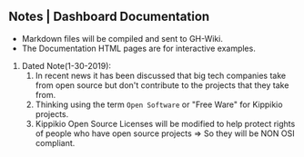 ﻿## Notes | Dashboard Documentation

- Markdown files will be compiled and sent to GH-Wiki.
- The Documentation HTML pages are for interactive examples.


1. Dated Note(1-30-2019): 
   1. In recent news it has been discussed that big tech companies take from open source but don't 
contribute to the projects that they take from.
   2. Thinking using the term `Open Software` or "Free Ware" for Kippikio projects.
   3. Kippikio Open Source Licenses will be modified to help protect rights of
people who have open source projects => So they will be NON OSI compliant.